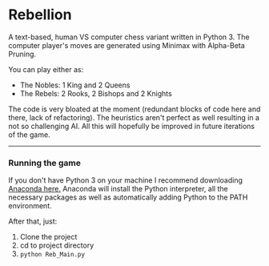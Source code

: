 # Rebellion

A text-based, human VS computer chess variant written in Python 3. The computer player's moves are generated using Minimax with Alpha-Beta Pruning.

You can play either as:

  - The Nobles: 1 King and 2 Queens
  - The Rebels: 2 Rooks, 2 Bishops and 2 Knights   

The code is very bloated at the moment (redundant blocks of code here and there, lack of refactoring). The heuristics aren't perfect as well resulting in a not so challenging AI. All this will hopefully be improved in future iterations of the game.

--- 

### Running the game

If you don't have Python 3 on your machine I recommend downloading [Anaconda here.](https://www.continuum.io/downloads) Anaconda will install the Python interpreter, all the necessary packages as well as automatically adding Python to the PATH environment. 

After that, just:

1. Clone the project
2. cd to project directory  
3. `python Reb_Main.py`
